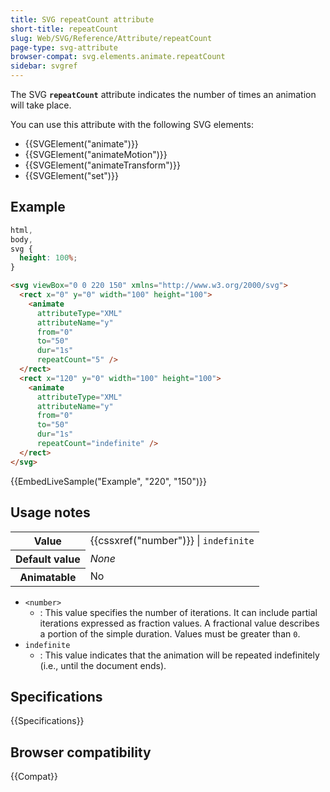 ```yaml
---
title: SVG repeatCount attribute
short-title: repeatCount
slug: Web/SVG/Reference/Attribute/repeatCount
page-type: svg-attribute
browser-compat: svg.elements.animate.repeatCount
sidebar: svgref
---
```


The SVG **`repeatCount`** attribute indicates the number of times an animation will take place.

You can use this attribute with the following SVG elements:

- {{SVGElement("animate")}}
- {{SVGElement("animateMotion")}}
- {{SVGElement("animateTransform")}}
- {{SVGElement("set")}}

## Example

```css hidden
html,
body,
svg {
  height: 100%;
}
```

```html
<svg viewBox="0 0 220 150" xmlns="http://www.w3.org/2000/svg">
  <rect x="0" y="0" width="100" height="100">
    <animate
      attributeType="XML"
      attributeName="y"
      from="0"
      to="50"
      dur="1s"
      repeatCount="5" />
  </rect>
  <rect x="120" y="0" width="100" height="100">
    <animate
      attributeType="XML"
      attributeName="y"
      from="0"
      to="50"
      dur="1s"
      repeatCount="indefinite" />
  </rect>
</svg>
```

{{EmbedLiveSample("Example", "220", "150")}}

## Usage notes

<table class="properties">
  <tbody>
    <tr>
      <th scope="row">Value</th>
      <td>{{cssxref("number")}} | <code>indefinite</code></td>
    </tr>
    <tr>
      <th scope="row">Default value</th>
      <td><em>None</em></td>
    </tr>
    <tr>
      <th scope="row">Animatable</th>
      <td>No</td>
    </tr>
  </tbody>
</table>

- `<number>`
  - : This value specifies the number of iterations. It can include partial iterations expressed as fraction values. A fractional value describes a portion of the simple duration. Values must be greater than `0`.
- `indefinite`
  - : This value indicates that the animation will be repeated indefinitely (i.e., until the document ends).

## Specifications

{{Specifications}}

## Browser compatibility

{{Compat}}
